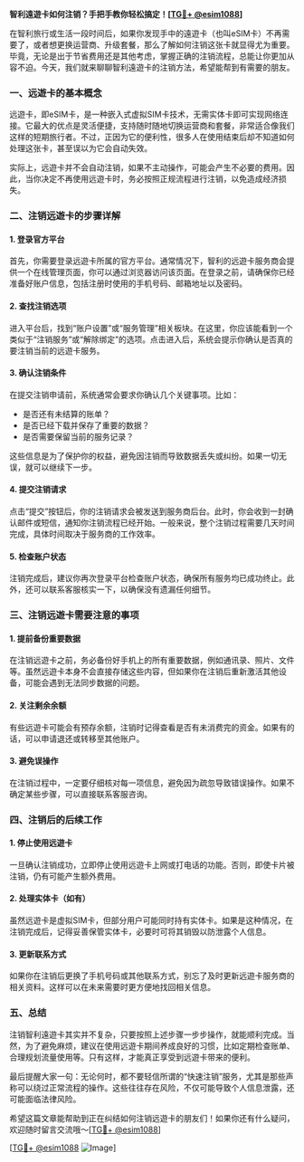 **智利遠遊卡如何注销？手把手教你轻松搞定！[[TG💪+ @esim1088](https://t.me/s/esim1088)]**

在智利旅行或生活一段时间后，如果你发现手中的遠遊卡（也叫eSIM卡）不再需要了，或者想更换运营商、升级套餐，那么了解如何注销这张卡就显得尤为重要。毕竟，无论是出于节省费用还是其他考虑，掌握正确的注销流程，总能让你更加从容不迫。今天，我们就来聊聊智利遠遊卡的注销方法，希望能帮到有需要的朋友。

### 一、远遊卡的基本概念

远遊卡，即eSIM卡，是一种嵌入式虚拟SIM卡技术，无需实体卡即可实现网络连接。它最大的优点是灵活便捷，支持随时随地切换运营商和套餐，非常适合像我们这样的短期旅行者。不过，正因为它的便利性，很多人在使用结束后却不知道如何处理这张卡，甚至误以为它会自动失效。

实际上，远遊卡并不会自动注销，如果不主动操作，可能会产生不必要的费用。因此，当你决定不再使用远遊卡时，务必按照正规流程进行注销，以免造成经济损失。

### 二、注销远遊卡的步骤详解

#### 1. 登录官方平台
首先，你需要登录远遊卡所属的官方平台。通常情况下，智利的远遊卡服务商会提供一个在线管理页面，你可以通过浏览器访问该页面。在登录之前，请确保你已经准备好账户信息，包括注册时使用的手机号码、邮箱地址以及密码。

#### 2. 查找注销选项
进入平台后，找到“账户设置”或“服务管理”相关板块。在这里，你应该能看到一个类似于“注销服务”或“解除绑定”的选项。点击进入后，系统会提示你确认是否真的要注销当前的远遊卡服务。

#### 3. 确认注销条件
在提交注销申请前，系统通常会要求你确认几个关键事项。比如：
- 是否还有未结算的账单？
- 是否已经下载并保存了重要的数据？
- 是否需要保留当前的服务记录？

这些信息是为了保护你的权益，避免因注销而导致数据丢失或纠纷。如果一切无误，就可以继续下一步。

#### 4. 提交注销请求
点击“提交”按钮后，你的注销请求会被发送到服务商后台。此时，你会收到一封确认邮件或短信，通知你注销流程已经开始。一般来说，整个注销过程需要几天时间完成，具体时间取决于服务商的工作效率。

#### 5. 检查账户状态
注销完成后，建议你再次登录平台检查账户状态，确保所有服务均已成功终止。此外，还可以联系客服核实一下，以确保没有遗漏任何细节。

### 三、注销远遊卡需要注意的事项

#### 1. 提前备份重要数据
在注销远遊卡之前，务必备份好手机上的所有重要数据，例如通讯录、照片、文件等。虽然远遊卡本身不会直接存储这些内容，但如果你在注销后重新激活其他设备，可能会遇到无法同步数据的问题。

#### 2. 关注剩余余额
有些远遊卡可能会有预存余额，注销时记得查看是否有未消费完的资金。如果有的话，可以申请退还或转移至其他账户。

#### 3. 避免误操作
在注销过程中，一定要仔细核对每一项信息，避免因为疏忽导致错误操作。如果不确定某些步骤，可以直接联系客服咨询。

### 四、注销后的后续工作

#### 1. 停止使用远遊卡
一旦确认注销成功，立即停止使用远遊卡上网或打电话的功能。否则，即使卡片被注销，仍有可能产生额外费用。

#### 2. 处理实体卡（如有）
虽然远遊卡是虚拟SIM卡，但部分用户可能同时持有实体卡。如果是这种情况，在注销完成后，记得妥善保管实体卡，必要时可将其销毁以防泄露个人信息。

#### 3. 更新联系方式
如果你在注销后更换了手机号码或其他联系方式，别忘了及时更新远遊卡服务商的相关资料。这样可以在未来需要时更方便地找回相关信息。

### 五、总结

注销智利遠遊卡其实并不复杂，只要按照上述步骤一步步操作，就能顺利完成。当然，为了避免麻烦，建议在使用远遊卡期间养成良好的习惯，比如定期检查账单、合理规划流量使用等。只有这样，才能真正享受到远遊卡带来的便利。

最后提醒大家一句：无论何时，都不要轻信所谓的“快速注销”服务，尤其是那些声称可以绕过正常流程的操作。这些往往存在风险，不仅可能导致个人信息泄露，还可能面临法律风险。

希望这篇文章能帮助到正在纠结如何注销远遊卡的朋友们！如果你还有什么疑问，欢迎随时留言交流哦～[[TG💪+ @esim1088](https://t.me/s/esim1088)]  

[[TG💪+ @esim1088](https://t.me/s/esim1088) ![Image](https://i.postimg.cc/4NQfJmqS/Snipaste-2025-05-13-00-14-12.png)]